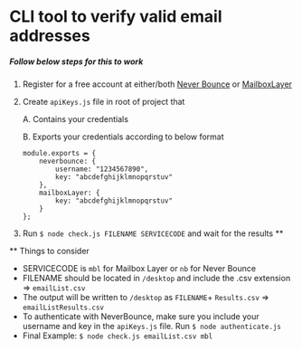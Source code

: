 # CLI tool to verify valid email addresses

##### Follow below steps for this to work
1. Register for a free account at either/both [Never Bounce](https://neverbounce.com/) or [MailboxLayer](https://mailboxlayer.com/)

2. Create `apiKeys.js` file in root of project that

    A. Contains your credentials

    B. Exports your credentials according to below format

    ```
    module.exports = {
        neverbounce: {
            username: "1234567890",
            key: "abcdefghijklmnopqrstuv"
        },
        mailboxLayer: {
            key: "abcdefghijklmnopqrstuv"
        }
    };
    ```
3. Run `$ node check.js FILENAME SERVICECODE` and wait for the results **


** Things to consider
* SERVICECODE is `mbl` for Mailbox Layer or `nb` for Never Bounce
* FILENAME should be located in `/desktop` and include the .csv extension => `emailList.csv`
* The output will be written to `/desktop` as `FILENAME`+ `Results.csv` => `emailListResults.csv`
* To authenticate with NeverBounce, make sure you include your username and key in the `apiKeys.js` file. Run `$ node authenticate.js`
* Final Example: `$ node check.js emailList.csv mbl`